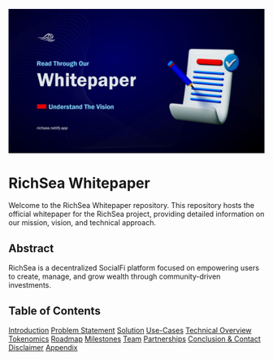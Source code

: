 ![RichSea Logo](https://github.com/RichSea-SocialFi/Whitepaper/blob/main/richwhite.png)

# RichSea Whitepaper

Welcome to the RichSea Whitepaper repository. This repository hosts the official whitepaper for the RichSea project, providing detailed information on our mission, vision, and technical approach. 

## Abstract
RichSea is a decentralized SocialFi platform focused on empowering users to create, manage, and grow wealth through community-driven investments.

## Table of Contents
[Introduction](introduction.md)
[Problem Statement](problem.md)
[Solution](solution.md)
[Use-Cases](usecase.md)
[Technical Overview](techview.md)
[Tokenomics](token.md)
[Roadmap](roadmap.md)
[Milestones](milestones.md)
[Team](team.md)
[Partnerships](partner.md)
[Conclusion & Contact](conclusion.md)
[Disclaimer](disc.md)
[Appendix](appendix.md)


